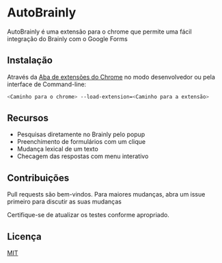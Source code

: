 # AutoBrainly

AutoBrainly é uma extensão para o chrome que permite uma fácil integração do Brainly com o Google Forms

## Instalação

Através da [Aba de extensões do Chrome](chrome://extensions/) no modo desenvolvedor ou pela interface de Command-line:

```bash
<Caminho para o chrome> --load-extension=<Caminho para a extensão>
```

## Recursos
 - Pesquisas diretamente no Brainly pelo popup
 - Preenchimento de formulários com um clique
 - Mudança lexical de um texto
 - Checagem das respostas com menu interativo

## Contribuições
Pull requests são bem-vindos. Para maiores mudanças, abra um issue primeiro para discutir as suas mudanças

Certifique-se de atualizar os testes conforme apropriado.

## Licença
[MIT](https://choosealicense.com/licenses/mit/)
